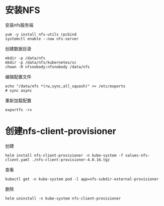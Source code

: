 # 安装NFS

安装nfs服务端

```
yum -y install nfs-utils rpcbind
systemctl enable --now nfs-server
```

创建数据目录

```
mkdir -p /data/nfs
mkdir -p /data/nfs/kubernetes/sc
chown -R nfsnobody:nfsnobody /data/nfs
```

编辑配置文件

```
echo "/data/nfs *(rw,sync,all_squash)" >> /etc/exports
# sync async
```

重新加载配置

```
exportfs -rv
```



# 创建nfs-client-provisioner

创建

```
helm install nfs-client-provisioner -n kube-system -f values-nfs-client.yaml ./nfs-client-provisioner-4.0.16.tgz
```

查看

```
kubectl get -n kube-system pod -l app=nfs-subdir-external-provisioner
```

删除

```
helm uninstall -n kube-system nfs-client-provisioner
```

